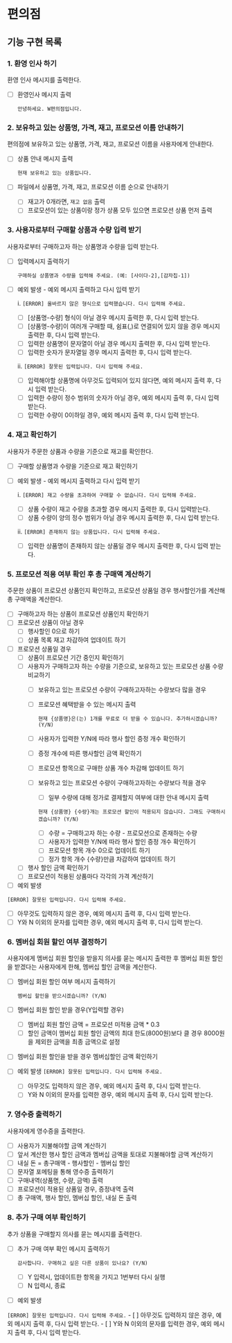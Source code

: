 # 편의점

## 기능 구현 목록

### 1. 환영 인사 하기
환영 인사 메시지를 출력한다.

- [ ]  환영인사 메시지 출력

    `안녕하세요. W편의점입니다.`

### 2. 보유하고 있는 상품명, 가격, 재고, 프로모션 이름 안내하기
편의점에 보유하고 있는 상품명, 가격, 재고, 프로모션 이름을 사용자에게 안내한다.

- [ ]  상품 안내 메시지 출력

    `현재 보유하고 있는 상품입니다.`
- [ ]  파일에서 상품명, 가격, 재고, 프로모션 이름 순으로 안내하기
    - [ ] 재고가 0개라면, `재고 없음` 출력
    - [ ] 프로모션이 있는 상품이랑 정가 상품 모두 있으면 프로모션 상품 먼저 출력

### 3. 사용자로부터 구매할 상품과 수량 입력 받기
사용자로부터 구매하고자 하는 상품명과 수량을 입력 받는다.

- [ ]  입력메시지 출력하기

    `구매하실 상품명과 수량을 입력해 주세요. (예: [사이다-2],[감자칩-1])`
- [ ]  예외 발생 - 예외 메시지 출력하고 다시 입력 받기

    i. `[ERROR] 올바르지 않은 형식으로 입력했습니다. 다시 입력해 주세요.`
      - [ ]  [상품명-수량] 형식이 아닐 경우 메시지 출력한 후, 다시 입력 받는다.
      - [ ]  [상품명-수량]이 여러개 구매할 때, 쉼표(,)로 연결되어 있지 않을 경우 메시지 출력한 후, 다시 입력 받는다.
      - [ ]  입력한 상품명이 문자열이 아닐 경우 메시지 출력한 후, 다시 입력 받는다.
      - [ ]  입력한 숫자가 문자열일 경우 메시지 출력한 후, 다시 입력 받는다.

    ii. `[ERROR] 잘못된 입력입니다. 다시 입력해 주세요.`
      - [ ]  입력해야할 상품명에 아무것도 입력되어 있지 않다면, 예외 메시지 출력 후, 다시 입력 받는다.
      - [ ]  입력한 수량이 정수 범위의 숫자가 아닐 경우, 예외 메시지 출력 후, 다시 입력 받는다.
      - [ ]  입력한 수량이 0이하일 경우, 예외 메시지 출력 후, 다시 입력 받는다.

### 4. 재고 확인하기
사용자가 주문한 상품과 수량을 기준으로 재고를 확인한다.

- [ ] 구매할 상품명과 수량을 기준으로 재고 확인하기
- [ ] 예외 발생 - 예외 메시지 출력하고 다시 입력 받기

    i. `[ERROR] 재고 수량을 초과하여 구매할 수 없습니다. 다시 입력해 주세요.`
  - [ ]  상품 수량이 재고 수량을 초과할 경우 메시지 출력한 후, 다시 입력받는다.
  - [ ]  상품 수량이 양의 정수 범위가 아닐 경우 메시지 출력한 후, 다시 입력 받는다.

    ii. `[ERROR] 존재하지 않는 상품입니다. 다시 입력해 주세요.`
  - [ ]  입력한 상품명이 존재하지 않는 상품일 경우 메시지 출력한 후, 다시 입력 받는다.

### 5. 프로모션 적용 여부 확인 후 총 구매액 계산하기
주문한 상품이 프로모션 상품인지 확인하고, 프로모션 상품일 경우 행사할인가를 계산해 총 구매액을 계산한다.

- [ ] 구매하고자 하는 상품이 프로모션 상품인지 확인하기
- [ ] 프로모션 상품이 아닐 경우
    - [ ]  행사할인 0으로 하기
    - [ ]  상품 목록 재고 차감하여 업데이트 하기
- [ ] 프로모션 상품일 경우
  - [ ] 상품이 프로모션 기간 중인지 확인하기
  - [ ] 사용자가 구매하고자 하는 수량을 기준으로, 보유하고 있는 프로모션 상품 수량 비교하기
    - [ ]  보유하고 있는 프로모션 수량이 구매하고자하는 수량보다 많을 경우
      - [ ]  프로모션 혜택받을 수 있는 메시지 출력

          `현재 {상품명}은(는) 1개를 무료로 더 받을 수 있습니다. 추가하시겠습니까? (Y/N)`
      - [ ] 사용자가 입력한 Y/N에 따라 행사 할인 증정 개수 확인하기
      - [ ] 증정 개수에 따른 행사할인 금액 확인하기
      - [ ] 프로모션 항목으로 구매한 상품 개수 차감해 업데이트 하기
    - [ ]  보유하고 있는 프로모션 수량이 구매하고자하는 수량보다 적을 경우
        - [ ]  일부 수량에 대해 정가로 결제할지 여부에 대한 안내 메시지 출력

          `현재 {상품명} {수량}개는 프로모션 할인이 적용되지 않습니다. 그래도 구매하시겠습니까? (Y/N)`
        - [ ]  수량 = 구매하고자 하는 수량 - 프로모션으로 존재하는 수량
        - [ ]  사용자가 입력한 Y/N에 따라 행사 할인 증정 개수 확인하기
        - [ ]  프로모션 항목 개수 0으로 업데이트 하기
        - [ ]  정가 항목 개수 {수량}만큼 차감하여 업데이트 하기
  - [ ] 행사 할인 금액 확인하기
  - [ ] 프로모션이 적용된 상품마다 각각의 가격 계산하기
- [ ]  예외 발생

  `[ERROR] 잘못된 입력입니다. 다시 입력해 주세요.`
  - [ ]  아무것도 입력하지 않은 경우, 예외 메시지 출력 후, 다시 입력 받는다.
  - [ ]  Y와 N 이외의 문자를 입력한 경우, 예외 메시지 출력 후, 다시 입력 받는다.

### 6. 멤버십 회원 할인 여부 결정하기
사용자에게 멤버십 회원 할인을 받을지 의사를 묻는 메시지 출력한 후 멤버십 회원 할인을 받겠다는 사용자에게 한해, 멤버십 할인 금액을 계산한다.

- [ ]  멤버십 회원 할인 여부 메시지 출력하기

    `멤버십 할인을 받으시겠습니까? (Y/N)`
- [ ]  멤버십 회원 할인 받을 경우(Y입력할 경우)
    - [ ]  멤버십 회원 할인 금액 = 프로모션 미적용 금액 * 0.3
    - [ ]  할인 금액이 멤버십 회원 할인 금액의 최대 한도(8000원)보다 클 경우 8000원을 제외한 금액을 최종 금액으로 설정
- [ ]  멤버십 회원 할인을 받을 경우 멤버십할인 금액 확인하기
- [ ]  예외 발생
  `[ERROR] 잘못된 입력입니다. 다시 입력해 주세요.`
    - [ ]  아무것도 입력하지 않은 경우, 예외 메시지 출력 후, 다시 입력 받는다.
    - [ ]  Y와 N 이외의 문자를 입력한 경우, 예외 메시지 출력 후, 다시 입력 받는다.

### 7. 영수증 출력하기
사용자에게 영수증을 출력한다.

- [ ]  사용자가 지불해야할 금액 계산하기
  - [ ] 앞서 계산한 행사 할인 금액과 멤버십 금액을 토대로 지불해야할 금액 계산하기
  - [ ] 내실 돈 = 총구매액 - 행사할인 - 멤버십 할인
- [ ]  문자열 포메팅을 통해 영수증 출력하기
  - [ ] 구매내역(상품명, 수량, 금액) 출력
  - [ ] 프로모션이 적용된 상품일 경우, 증정내역 출력
  - [ ] 총 구매액, 행사 할인, 멤버십 할인, 내실 돈 출력
   
### 8. 추가 구매 여부 확인하기
추가 상품을 구매할지 의사를 묻는 메시지를 출력한다.

- [ ]  추가 구매 여부 확인 메시지 출력하기
    
    `감사합니다. 구매하고 싶은 다른 상품이 있나요? (Y/N)`
    - [ ]  Y 입력시, 업데이트한 항목을 가지고 1번부터 다시 실행
    - [ ]  N 입력시, 종료
- [ ]  예외 발생

  `[ERROR] 잘못된 입력입니다. 다시 입력해 주세요.`
    - [ ]  아무것도 입력하지 않은 경우, 예외 메시지 출력 후, 다시 입력 받는다.
    - [ ]  Y와 N 이외의 문자를 입력한 경우, 예외 메시지 출력 후, 다시 입력 받는다.